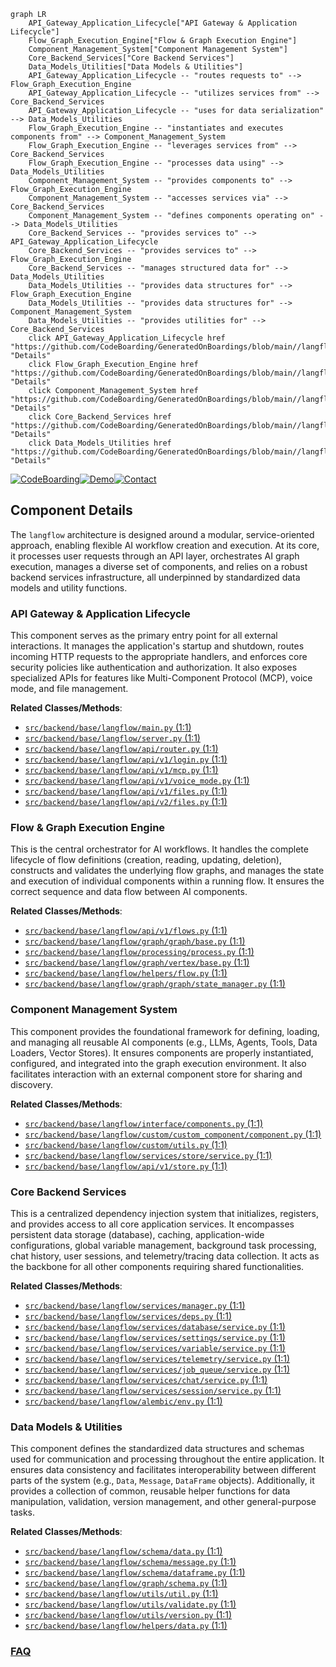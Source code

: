 ```mermaid
graph LR
    API_Gateway_Application_Lifecycle["API Gateway & Application Lifecycle"]
    Flow_Graph_Execution_Engine["Flow & Graph Execution Engine"]
    Component_Management_System["Component Management System"]
    Core_Backend_Services["Core Backend Services"]
    Data_Models_Utilities["Data Models & Utilities"]
    API_Gateway_Application_Lifecycle -- "routes requests to" --> Flow_Graph_Execution_Engine
    API_Gateway_Application_Lifecycle -- "utilizes services from" --> Core_Backend_Services
    API_Gateway_Application_Lifecycle -- "uses for data serialization" --> Data_Models_Utilities
    Flow_Graph_Execution_Engine -- "instantiates and executes components from" --> Component_Management_System
    Flow_Graph_Execution_Engine -- "leverages services from" --> Core_Backend_Services
    Flow_Graph_Execution_Engine -- "processes data using" --> Data_Models_Utilities
    Component_Management_System -- "provides components to" --> Flow_Graph_Execution_Engine
    Component_Management_System -- "accesses services via" --> Core_Backend_Services
    Component_Management_System -- "defines components operating on" --> Data_Models_Utilities
    Core_Backend_Services -- "provides services to" --> API_Gateway_Application_Lifecycle
    Core_Backend_Services -- "provides services to" --> Flow_Graph_Execution_Engine
    Core_Backend_Services -- "manages structured data for" --> Data_Models_Utilities
    Data_Models_Utilities -- "provides data structures for" --> Flow_Graph_Execution_Engine
    Data_Models_Utilities -- "provides data structures for" --> Component_Management_System
    Data_Models_Utilities -- "provides utilities for" --> Core_Backend_Services
    click API_Gateway_Application_Lifecycle href "https://github.com/CodeBoarding/GeneratedOnBoardings/blob/main//langflow/API_Gateway_Application_Lifecycle.md" "Details"
    click Flow_Graph_Execution_Engine href "https://github.com/CodeBoarding/GeneratedOnBoardings/blob/main//langflow/Flow_Graph_Execution_Engine.md" "Details"
    click Component_Management_System href "https://github.com/CodeBoarding/GeneratedOnBoardings/blob/main//langflow/Component_Management_System.md" "Details"
    click Core_Backend_Services href "https://github.com/CodeBoarding/GeneratedOnBoardings/blob/main//langflow/Core_Backend_Services.md" "Details"
    click Data_Models_Utilities href "https://github.com/CodeBoarding/GeneratedOnBoardings/blob/main//langflow/Data_Models_Utilities.md" "Details"
```
[![CodeBoarding](https://img.shields.io/badge/Generated%20by-CodeBoarding-9cf?style=flat-square)](https://github.com/CodeBoarding/GeneratedOnBoardings)[![Demo](https://img.shields.io/badge/Try%20our-Demo-blue?style=flat-square)](https://www.codeboarding.org/demo)[![Contact](https://img.shields.io/badge/Contact%20us%20-%20contact@codeboarding.org-lightgrey?style=flat-square)](mailto:contact@codeboarding.org)

## Component Details

The `langflow` architecture is designed around a modular, service-oriented approach, enabling flexible AI workflow creation and execution. At its core, it processes user requests through an API layer, orchestrates AI graph execution, manages a diverse set of components, and relies on a robust backend services infrastructure, all underpinned by standardized data models and utility functions.

### API Gateway & Application Lifecycle
This component serves as the primary entry point for all external interactions. It manages the application's startup and shutdown, routes incoming HTTP requests to the appropriate handlers, and enforces core security policies like authentication and authorization. It also exposes specialized APIs for features like Multi-Component Protocol (MCP), voice mode, and file management.


**Related Classes/Methods**:

- <a href="https://github.com/langflow-ai/langflow/blob/master/src/backend/base/langflow/main.py#L1-L1" target="_blank" rel="noopener noreferrer">`src/backend/base/langflow/main.py` (1:1)</a>
- <a href="https://github.com/langflow-ai/langflow/blob/master/src/backend/base/langflow/server.py#L1-L1" target="_blank" rel="noopener noreferrer">`src/backend/base/langflow/server.py` (1:1)</a>
- <a href="https://github.com/langflow-ai/langflow/blob/master/src/backend/base/langflow/api/router.py#L1-L1" target="_blank" rel="noopener noreferrer">`src/backend/base/langflow/api/router.py` (1:1)</a>
- <a href="https://github.com/langflow-ai/langflow/blob/master/src/backend/base/langflow/api/v1/login.py#L1-L1" target="_blank" rel="noopener noreferrer">`src/backend/base/langflow/api/v1/login.py` (1:1)</a>
- <a href="https://github.com/langflow-ai/langflow/blob/master/src/backend/base/langflow/api/v1/mcp.py#L1-L1" target="_blank" rel="noopener noreferrer">`src/backend/base/langflow/api/v1/mcp.py` (1:1)</a>
- <a href="https://github.com/langflow-ai/langflow/blob/master/src/backend/base/langflow/api/v1/voice_mode.py#L1-L1" target="_blank" rel="noopener noreferrer">`src/backend/base/langflow/api/v1/voice_mode.py` (1:1)</a>
- <a href="https://github.com/langflow-ai/langflow/blob/master/src/backend/base/langflow/api/v1/files.py#L1-L1" target="_blank" rel="noopener noreferrer">`src/backend/base/langflow/api/v1/files.py` (1:1)</a>
- <a href="https://github.com/langflow-ai/langflow/blob/master/src/backend/base/langflow/api/v2/files.py#L1-L1" target="_blank" rel="noopener noreferrer">`src/backend/base/langflow/api/v2/files.py` (1:1)</a>


### Flow & Graph Execution Engine
This is the central orchestrator for AI workflows. It handles the complete lifecycle of flow definitions (creation, reading, updating, deletion), constructs and validates the underlying flow graphs, and manages the state and execution of individual components within a running flow. It ensures the correct sequence and data flow between AI components.


**Related Classes/Methods**:

- <a href="https://github.com/langflow-ai/langflow/blob/master/src/backend/base/langflow/api/v1/flows.py#L1-L1" target="_blank" rel="noopener noreferrer">`src/backend/base/langflow/api/v1/flows.py` (1:1)</a>
- <a href="https://github.com/langflow-ai/langflow/blob/master/src/backend/base/langflow/graph/graph/base.py#L1-L1" target="_blank" rel="noopener noreferrer">`src/backend/base/langflow/graph/graph/base.py` (1:1)</a>
- <a href="https://github.com/langflow-ai/langflow/blob/master/src/backend/base/langflow/processing/process.py#L1-L1" target="_blank" rel="noopener noreferrer">`src/backend/base/langflow/processing/process.py` (1:1)</a>
- <a href="https://github.com/langflow-ai/langflow/blob/master/src/backend/base/langflow/graph/vertex/base.py#L1-L1" target="_blank" rel="noopener noreferrer">`src/backend/base/langflow/graph/vertex/base.py` (1:1)</a>
- <a href="https://github.com/langflow-ai/langflow/blob/master/src/backend/base/langflow/helpers/flow.py#L1-L1" target="_blank" rel="noopener noreferrer">`src/backend/base/langflow/helpers/flow.py` (1:1)</a>
- <a href="https://github.com/langflow-ai/langflow/blob/master/src/backend/base/langflow/graph/graph/state_manager.py#L1-L1" target="_blank" rel="noopener noreferrer">`src/backend/base/langflow/graph/graph/state_manager.py` (1:1)</a>


### Component Management System
This component provides the foundational framework for defining, loading, and managing all reusable AI components (e.g., LLMs, Agents, Tools, Data Loaders, Vector Stores). It ensures components are properly instantiated, configured, and integrated into the graph execution environment. It also facilitates interaction with an external component store for sharing and discovery.


**Related Classes/Methods**:

- <a href="https://github.com/langflow-ai/langflow/blob/master/src/backend/base/langflow/interface/components.py#L1-L1" target="_blank" rel="noopener noreferrer">`src/backend/base/langflow/interface/components.py` (1:1)</a>
- <a href="https://github.com/langflow-ai/langflow/blob/master/src/backend/base/langflow/custom/custom_component/component.py#L1-L1" target="_blank" rel="noopener noreferrer">`src/backend/base/langflow/custom/custom_component/component.py` (1:1)</a>
- <a href="https://github.com/langflow-ai/langflow/blob/master/src/backend/base/langflow/custom/utils.py#L1-L1" target="_blank" rel="noopener noreferrer">`src/backend/base/langflow/custom/utils.py` (1:1)</a>
- <a href="https://github.com/langflow-ai/langflow/blob/master/src/backend/base/langflow/services/store/service.py#L1-L1" target="_blank" rel="noopener noreferrer">`src/backend/base/langflow/services/store/service.py` (1:1)</a>
- <a href="https://github.com/langflow-ai/langflow/blob/master/src/backend/base/langflow/api/v1/store.py#L1-L1" target="_blank" rel="noopener noreferrer">`src/backend/base/langflow/api/v1/store.py` (1:1)</a>


### Core Backend Services
This is a centralized dependency injection system that initializes, registers, and provides access to all core application services. It encompasses persistent data storage (database), caching, application-wide configurations, global variable management, background task processing, chat history, user sessions, and telemetry/tracing data collection. It acts as the backbone for all other components requiring shared functionalities.


**Related Classes/Methods**:

- <a href="https://github.com/langflow-ai/langflow/blob/master/src/backend/base/langflow/services/manager.py#L1-L1" target="_blank" rel="noopener noreferrer">`src/backend/base/langflow/services/manager.py` (1:1)</a>
- <a href="https://github.com/langflow-ai/langflow/blob/master/src/backend/base/langflow/services/deps.py#L1-L1" target="_blank" rel="noopener noreferrer">`src/backend/base/langflow/services/deps.py` (1:1)</a>
- <a href="https://github.com/langflow-ai/langflow/blob/master/src/backend/base/langflow/services/database/service.py#L1-L1" target="_blank" rel="noopener noreferrer">`src/backend/base/langflow/services/database/service.py` (1:1)</a>
- <a href="https://github.com/langflow-ai/langflow/blob/master/src/backend/base/langflow/services/settings/service.py#L1-L1" target="_blank" rel="noopener noreferrer">`src/backend/base/langflow/services/settings/service.py` (1:1)</a>
- <a href="https://github.com/langflow-ai/langflow/blob/master/src/backend/base/langflow/services/variable/service.py#L1-L1" target="_blank" rel="noopener noreferrer">`src/backend/base/langflow/services/variable/service.py` (1:1)</a>
- <a href="https://github.com/langflow-ai/langflow/blob/master/src/backend/base/langflow/services/telemetry/service.py#L1-L1" target="_blank" rel="noopener noreferrer">`src/backend/base/langflow/services/telemetry/service.py` (1:1)</a>
- <a href="https://github.com/langflow-ai/langflow/blob/master/src/backend/base/langflow/services/job_queue/service.py#L1-L1" target="_blank" rel="noopener noreferrer">`src/backend/base/langflow/services/job_queue/service.py` (1:1)</a>
- <a href="https://github.com/langflow-ai/langflow/blob/master/src/backend/base/langflow/services/chat/service.py#L1-L1" target="_blank" rel="noopener noreferrer">`src/backend/base/langflow/services/chat/service.py` (1:1)</a>
- <a href="https://github.com/langflow-ai/langflow/blob/master/src/backend/base/langflow/services/session/service.py#L1-L1" target="_blank" rel="noopener noreferrer">`src/backend/base/langflow/services/session/service.py` (1:1)</a>
- <a href="https://github.com/langflow-ai/langflow/blob/master/src/backend/base/langflow/alembic/env.py#L1-L1" target="_blank" rel="noopener noreferrer">`src/backend/base/langflow/alembic/env.py` (1:1)</a>


### Data Models & Utilities
This component defines the standardized data structures and schemas used for communication and processing throughout the entire application. It ensures data consistency and facilitates interoperability between different parts of the system (e.g., `Data`, `Message`, `DataFrame` objects). Additionally, it provides a collection of common, reusable helper functions for data manipulation, validation, version management, and other general-purpose tasks.


**Related Classes/Methods**:

- <a href="https://github.com/langflow-ai/langflow/blob/master/src/backend/base/langflow/schema/data.py#L1-L1" target="_blank" rel="noopener noreferrer">`src/backend/base/langflow/schema/data.py` (1:1)</a>
- <a href="https://github.com/langflow-ai/langflow/blob/master/src/backend/base/langflow/schema/message.py#L1-L1" target="_blank" rel="noopener noreferrer">`src/backend/base/langflow/schema/message.py` (1:1)</a>
- <a href="https://github.com/langflow-ai/langflow/blob/master/src/backend/base/langflow/schema/dataframe.py#L1-L1" target="_blank" rel="noopener noreferrer">`src/backend/base/langflow/schema/dataframe.py` (1:1)</a>
- <a href="https://github.com/langflow-ai/langflow/blob/master/src/backend/base/langflow/graph/schema.py#L1-L1" target="_blank" rel="noopener noreferrer">`src/backend/base/langflow/graph/schema.py` (1:1)</a>
- <a href="https://github.com/langflow-ai/langflow/blob/master/src/backend/base/langflow/utils/util.py#L1-L1" target="_blank" rel="noopener noreferrer">`src/backend/base/langflow/utils/util.py` (1:1)</a>
- <a href="https://github.com/langflow-ai/langflow/blob/master/src/backend/base/langflow/utils/validate.py#L1-L1" target="_blank" rel="noopener noreferrer">`src/backend/base/langflow/utils/validate.py` (1:1)</a>
- <a href="https://github.com/langflow-ai/langflow/blob/master/src/backend/base/langflow/utils/version.py#L1-L1" target="_blank" rel="noopener noreferrer">`src/backend/base/langflow/utils/version.py` (1:1)</a>
- <a href="https://github.com/langflow-ai/langflow/blob/master/src/backend/base/langflow/helpers/data.py#L1-L1" target="_blank" rel="noopener noreferrer">`src/backend/base/langflow/helpers/data.py` (1:1)</a>




### [FAQ](https://github.com/CodeBoarding/GeneratedOnBoardings/tree/main?tab=readme-ov-file#faq)
